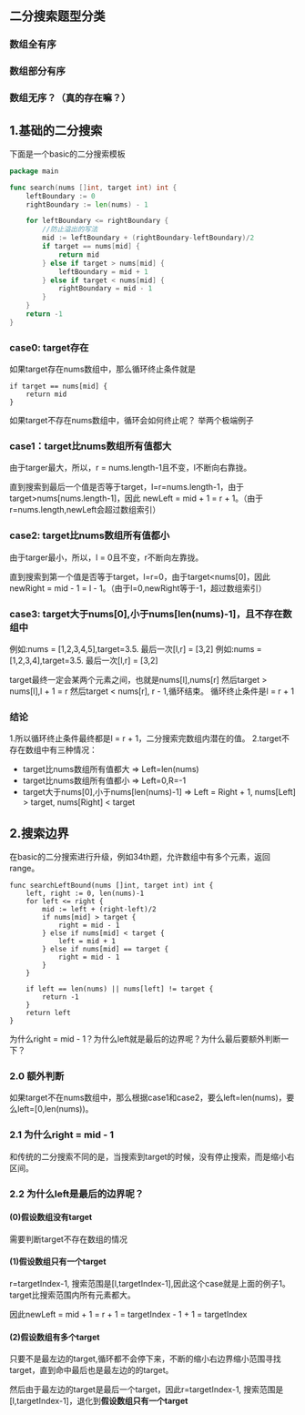 ## 二分搜索题型分类
### 数组全有序
### 数组部分有序
### 数组无序？（真的存在嘛？）

## 1.基础的二分搜索

下面是一个basic的二分搜索模板

```go
package main

func search(nums []int, target int) int {
	leftBoundary := 0
	rightBoundary := len(nums) - 1

	for leftBoundary <= rightBoundary {
		//防止溢出的写法
		mid := leftBoundary + (rightBoundary-leftBoundary)/2
		if target == nums[mid] {
			return mid
		} else if target > nums[mid] {
			leftBoundary = mid + 1
		} else if target < nums[mid] {
			rightBoundary = mid - 1
		}
	}
	return -1
}
```

### case0: target存在
如果target存在nums数组中，那么循环终止条件就是
```
if target == nums[mid] {
	return mid
}
```

如果target不存在nums数组中，循环会如何终止呢？ 举两个极端例子

### case1：target比nums数组所有值都大

由于targer最大，所以，r = nums.length-1且不变，l不断向右靠拢。

直到搜索到最后一个值是否等于target，l=r=nums.length-1，由于target>nums[nums.length-1]，因此
newLeft = mid + 1 = r + 1。（由于r=nums.length,newLeft会超过数组索引）

### case2: target比nums数组所有值都小
由于targer最小，所以，l = 0且不变，r不断向左靠拢。

直到搜索到第一个值是否等于target，l=r=0，由于target<nums[0]，因此
newRight = mid - 1 = l - 1。（由于l=0,newRight等于-1，超过数组索引）

### case3: target大于nums[0],小于nums[len(nums)-1]，且不存在数组中
例如:nums = [1,2,3,4,5],target=3.5. 最后一次[l,r] = [3,2]
例如:nums = [1,2,3,4],target=3.5. 最后一次[l,r] = [3,2]

target最终一定会某两个元素之间，也就是nums[l],nums[r]
然后target > nums[l],l + 1 = r
然后target < nums[r], r - 1,循环结束。
循环终止条件是l = r + 1

### 结论
1.所以循环终止条件最终都是l = r + 1，二分搜索完数组内潜在的值。
2.target不存在数组中有三种情况：
- target比nums数组所有值都大 => Left=len(nums)
- target比nums数组所有值都小 => Left=0,R=-1
- target大于nums[0],小于nums[len(nums)-1] => Left = Right + 1, nums[Left] > target, nums[Right] < target 

## 2.搜索边界
在basic的二分搜索进行升级，例如34th题，允许数组中有多个元素，返回range。
```
func searchLeftBound(nums []int, target int) int {
	left, right := 0, len(nums)-1 
	for left <= right {
		mid := left + (right-left)/2
		if nums[mid] > target {
			right = mid - 1
		} else if nums[mid] < target {
			left = mid + 1
		} else if nums[mid] == target {
			right = mid - 1
		}
	}

	if left == len(nums) || nums[left] != target {
		return -1
	}
	return left
}
```
为什么right = mid - 1？为什么left就是最后的边界呢？为什么最后要额外判断一下？

### 2.0 额外判断
如果target不在nums数组中，那么根据case1和case2，要么left=len(nums)，要么left=[0,len(nums))。

### 2.1 为什么right = mid - 1
和传统的二分搜索不同的是，当搜索到target的时候，没有停止搜索，而是缩小右区间。

### 2.2 为什么left是最后的边界呢？
#### (0)假设数组没有target
需要判断target不存在数组的情况

#### (1)假设数组只有一个target
r=targetIndex-1, 搜索范围是[l,targetIndex-1],因此这个case就是上面的例子1。target比搜索范围内所有元素都大。

因此newLeft = mid + 1 = r + 1 = targetIndex - 1 + 1 = targetIndex

#### (2)假设数组有多个target 

只要不是最左边的target,循环都不会停下来，不断的缩小右边界缩小范围寻找target，直到命中最后也是最左边的的target。

然后由于最左边的target是最后一个target，因此r=targetIndex-1, 搜索范围是[l,targetIndex-1]，退化到**假设数组只有一个target**


